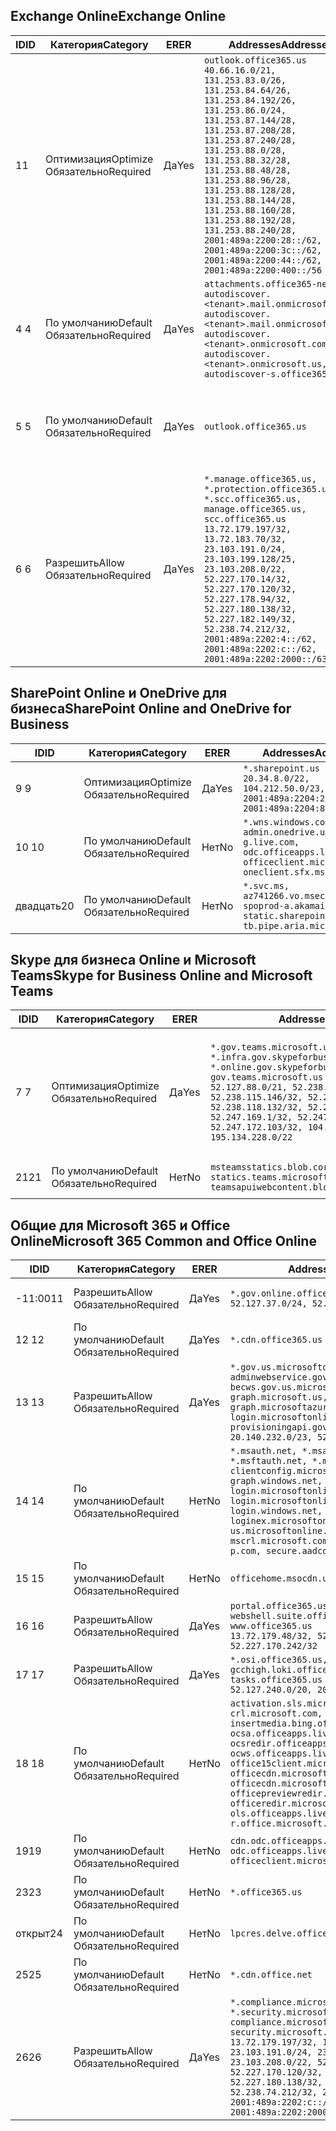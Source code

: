 <!--THIS FILE IS AUTOMATICALLY GENERATED. MANUAL CHANGES WILL BE OVERWRITTEN.-->
<!--Please contact the Office 365 Endpoints team with any questions.-->
<!--USGovGCCHigh endpoints version 2020052800-->
<!--File generated 2020-05-28 11:00:09.4853-->

## <a name="exchange-online"></a><span data-ttu-id="5d0f2-101">Exchange Online</span><span class="sxs-lookup"><span data-stu-id="5d0f2-101">Exchange Online</span></span>

<span data-ttu-id="5d0f2-102">ID</span><span class="sxs-lookup"><span data-stu-id="5d0f2-102">ID</span></span> | <span data-ttu-id="5d0f2-103">Категория</span><span class="sxs-lookup"><span data-stu-id="5d0f2-103">Category</span></span> | <span data-ttu-id="5d0f2-104">ER</span><span class="sxs-lookup"><span data-stu-id="5d0f2-104">ER</span></span> | <span data-ttu-id="5d0f2-105">Addresses</span><span class="sxs-lookup"><span data-stu-id="5d0f2-105">Addresses</span></span> | <span data-ttu-id="5d0f2-106">Порты</span><span class="sxs-lookup"><span data-stu-id="5d0f2-106">Ports</span></span>
-- | -------------------- | --- | ------------------------------------------------------------------------------------------------------------------------------------------------------------------------------------------------------------------------------------------------------------------------------------------------------------------------------------------------------------------------------------------------------------------------------------------------ | -------------------------------
<span data-ttu-id="5d0f2-107">1</span><span class="sxs-lookup"><span data-stu-id="5d0f2-107">1</span></span> | <span data-ttu-id="5d0f2-108">Оптимизация</span><span class="sxs-lookup"><span data-stu-id="5d0f2-108">Optimize</span></span><BR><span data-ttu-id="5d0f2-109">Обязательно</span><span class="sxs-lookup"><span data-stu-id="5d0f2-109">Required</span></span> | <span data-ttu-id="5d0f2-110">Да</span><span class="sxs-lookup"><span data-stu-id="5d0f2-110">Yes</span></span> | `outlook.office365.us`<BR>`40.66.16.0/21, 131.253.83.0/26, 131.253.84.64/26, 131.253.84.192/26, 131.253.86.0/24, 131.253.87.144/28, 131.253.87.208/28, 131.253.87.240/28, 131.253.88.0/28, 131.253.88.32/28, 131.253.88.48/28, 131.253.88.96/28, 131.253.88.128/28, 131.253.88.144/28, 131.253.88.160/28, 131.253.88.192/28, 131.253.88.240/28, 2001:489a:2200:28::/62, 2001:489a:2200:3c::/62, 2001:489a:2200:44::/62, 2001:489a:2200:400::/56` | <span data-ttu-id="5d0f2-111">**TCP:** 443, 80</span><span class="sxs-lookup"><span data-stu-id="5d0f2-111">**TCP:** 443, 80</span></span>
<span data-ttu-id="5d0f2-112">4 </span><span class="sxs-lookup"><span data-stu-id="5d0f2-112">4</span></span> | <span data-ttu-id="5d0f2-113">По умолчанию</span><span class="sxs-lookup"><span data-stu-id="5d0f2-113">Default</span></span><BR><span data-ttu-id="5d0f2-114">Обязательно</span><span class="sxs-lookup"><span data-stu-id="5d0f2-114">Required</span></span> | <span data-ttu-id="5d0f2-115">Да</span><span class="sxs-lookup"><span data-stu-id="5d0f2-115">Yes</span></span> | `attachments.office365-net.us, autodiscover.<tenant>.mail.onmicrosoft.com, autodiscover.<tenant>.mail.onmicrosoft.us, autodiscover.<tenant>.onmicrosoft.com, autodiscover.<tenant>.onmicrosoft.us, autodiscover-s.office365.us` | <span data-ttu-id="5d0f2-116">**TCP:** 443, 80</span><span class="sxs-lookup"><span data-stu-id="5d0f2-116">**TCP:** 443, 80</span></span>
<span data-ttu-id="5d0f2-117">5 </span><span class="sxs-lookup"><span data-stu-id="5d0f2-117">5</span></span> | <span data-ttu-id="5d0f2-118">По умолчанию</span><span class="sxs-lookup"><span data-stu-id="5d0f2-118">Default</span></span><BR><span data-ttu-id="5d0f2-119">Обязательно</span><span class="sxs-lookup"><span data-stu-id="5d0f2-119">Required</span></span> | <span data-ttu-id="5d0f2-120">Да</span><span class="sxs-lookup"><span data-stu-id="5d0f2-120">Yes</span></span> | `outlook.office365.us` | <span data-ttu-id="5d0f2-121">**TCP:** 143, 25, 587, 993, 995</span><span class="sxs-lookup"><span data-stu-id="5d0f2-121">**TCP:** 143, 25, 587, 993, 995</span></span>
<span data-ttu-id="5d0f2-122">6 </span><span class="sxs-lookup"><span data-stu-id="5d0f2-122">6</span></span> | <span data-ttu-id="5d0f2-123">Разрешить</span><span class="sxs-lookup"><span data-stu-id="5d0f2-123">Allow</span></span><BR><span data-ttu-id="5d0f2-124">Обязательно</span><span class="sxs-lookup"><span data-stu-id="5d0f2-124">Required</span></span> | <span data-ttu-id="5d0f2-125">Да</span><span class="sxs-lookup"><span data-stu-id="5d0f2-125">Yes</span></span> | `*.manage.office365.us, *.protection.office365.us, *.scc.office365.us, manage.office365.us, scc.office365.us`<BR>`13.72.179.197/32, 13.72.183.70/32, 23.103.191.0/24, 23.103.199.128/25, 23.103.208.0/22, 52.227.170.14/32, 52.227.170.120/32, 52.227.178.94/32, 52.227.180.138/32, 52.227.182.149/32, 52.238.74.212/32, 2001:489a:2202:4::/62, 2001:489a:2202:c::/62, 2001:489a:2202:2000::/63` | <span data-ttu-id="5d0f2-126">**TCP:** 25, 443</span><span class="sxs-lookup"><span data-stu-id="5d0f2-126">**TCP:** 25, 443</span></span>

## <a name="sharepoint-online-and-onedrive-for-business"></a><span data-ttu-id="5d0f2-127">SharePoint Online и OneDrive для бизнеса</span><span class="sxs-lookup"><span data-stu-id="5d0f2-127">SharePoint Online and OneDrive for Business</span></span>

<span data-ttu-id="5d0f2-128">ID</span><span class="sxs-lookup"><span data-stu-id="5d0f2-128">ID</span></span> | <span data-ttu-id="5d0f2-129">Категория</span><span class="sxs-lookup"><span data-stu-id="5d0f2-129">Category</span></span> | <span data-ttu-id="5d0f2-130">ER</span><span class="sxs-lookup"><span data-stu-id="5d0f2-130">ER</span></span> | <span data-ttu-id="5d0f2-131">Addresses</span><span class="sxs-lookup"><span data-stu-id="5d0f2-131">Addresses</span></span> | <span data-ttu-id="5d0f2-132">Порты</span><span class="sxs-lookup"><span data-stu-id="5d0f2-132">Ports</span></span>
-- | -------------------- | --- | ------------------------------------------------------------------------------------------------------------------------- | ----------------
<span data-ttu-id="5d0f2-133">9 </span><span class="sxs-lookup"><span data-stu-id="5d0f2-133">9</span></span> | <span data-ttu-id="5d0f2-134">Оптимизация</span><span class="sxs-lookup"><span data-stu-id="5d0f2-134">Optimize</span></span><BR><span data-ttu-id="5d0f2-135">Обязательно</span><span class="sxs-lookup"><span data-stu-id="5d0f2-135">Required</span></span> | <span data-ttu-id="5d0f2-136">Да</span><span class="sxs-lookup"><span data-stu-id="5d0f2-136">Yes</span></span> | `*.sharepoint.us`<BR>`20.34.8.0/22, 104.212.50.0/23, 2001:489a:2204:2::/63, 2001:489a:2204:800::/54` | <span data-ttu-id="5d0f2-137">**TCP:** 443, 80</span><span class="sxs-lookup"><span data-stu-id="5d0f2-137">**TCP:** 443, 80</span></span>
<span data-ttu-id="5d0f2-138">10 </span><span class="sxs-lookup"><span data-stu-id="5d0f2-138">10</span></span> | <span data-ttu-id="5d0f2-139">По умолчанию</span><span class="sxs-lookup"><span data-stu-id="5d0f2-139">Default</span></span><BR><span data-ttu-id="5d0f2-140">Обязательно</span><span class="sxs-lookup"><span data-stu-id="5d0f2-140">Required</span></span> | <span data-ttu-id="5d0f2-141">Нет</span><span class="sxs-lookup"><span data-stu-id="5d0f2-141">No</span></span> | `*.wns.windows.com, admin.onedrive.us, g.live.com, odc.officeapps.live.com, officeclient.microsoft.com, oneclient.sfx.ms` | <span data-ttu-id="5d0f2-142">**TCP:** 443, 80</span><span class="sxs-lookup"><span data-stu-id="5d0f2-142">**TCP:** 443, 80</span></span>
<span data-ttu-id="5d0f2-143">двадцать</span><span class="sxs-lookup"><span data-stu-id="5d0f2-143">20</span></span> | <span data-ttu-id="5d0f2-144">По умолчанию</span><span class="sxs-lookup"><span data-stu-id="5d0f2-144">Default</span></span><BR><span data-ttu-id="5d0f2-145">Обязательно</span><span class="sxs-lookup"><span data-stu-id="5d0f2-145">Required</span></span> | <span data-ttu-id="5d0f2-146">Нет</span><span class="sxs-lookup"><span data-stu-id="5d0f2-146">No</span></span> | `*.svc.ms, az741266.vo.msecnd.net, spoprod-a.akamaihd.net, static.sharepointonline.com, tb.pipe.aria.microsoft.com` | <span data-ttu-id="5d0f2-147">**TCP:** 443, 80</span><span class="sxs-lookup"><span data-stu-id="5d0f2-147">**TCP:** 443, 80</span></span>

## <a name="skype-for-business-online-and-microsoft-teams"></a><span data-ttu-id="5d0f2-148">Skype для бизнеса Online и Microsoft Teams</span><span class="sxs-lookup"><span data-stu-id="5d0f2-148">Skype for Business Online and Microsoft Teams</span></span>

<span data-ttu-id="5d0f2-149">ID</span><span class="sxs-lookup"><span data-stu-id="5d0f2-149">ID</span></span> | <span data-ttu-id="5d0f2-150">Категория</span><span class="sxs-lookup"><span data-stu-id="5d0f2-150">Category</span></span> | <span data-ttu-id="5d0f2-151">ER</span><span class="sxs-lookup"><span data-stu-id="5d0f2-151">ER</span></span> | <span data-ttu-id="5d0f2-152">Addresses</span><span class="sxs-lookup"><span data-stu-id="5d0f2-152">Addresses</span></span> | <span data-ttu-id="5d0f2-153">Порты</span><span class="sxs-lookup"><span data-stu-id="5d0f2-153">Ports</span></span>
-- | -------------------- | --- | --------------------------------------------------------------------------------------------------------------------------------------------------------------------------------------------------------------------------------------------------------------------------------------------------------------------------------- | ---------------------------------------------------
<span data-ttu-id="5d0f2-154">7 </span><span class="sxs-lookup"><span data-stu-id="5d0f2-154">7</span></span> | <span data-ttu-id="5d0f2-155">Оптимизация</span><span class="sxs-lookup"><span data-stu-id="5d0f2-155">Optimize</span></span><BR><span data-ttu-id="5d0f2-156">Обязательно</span><span class="sxs-lookup"><span data-stu-id="5d0f2-156">Required</span></span> | <span data-ttu-id="5d0f2-157">Да</span><span class="sxs-lookup"><span data-stu-id="5d0f2-157">Yes</span></span> | `*.gov.teams.microsoft.us, *.infra.gov.skypeforbusiness.us, *.online.gov.skypeforbusiness.us, gov.teams.microsoft.us`<BR>`52.127.88.0/21, 52.238.114.160/32, 52.238.115.146/32, 52.238.117.171/32, 52.238.118.132/32, 52.247.167.192/32, 52.247.169.1/32, 52.247.172.50/32, 52.247.172.103/32, 104.212.44.0/22, 195.134.228.0/22` | <span data-ttu-id="5d0f2-158">**TCP:** 443, 80</span><span class="sxs-lookup"><span data-stu-id="5d0f2-158">**TCP:** 443, 80</span></span><BR><span data-ttu-id="5d0f2-159">**UDP:** 3478, 3479, 3480, 3481</span><span class="sxs-lookup"><span data-stu-id="5d0f2-159">**UDP:** 3478, 3479, 3480, 3481</span></span>
<span data-ttu-id="5d0f2-160">21</span><span class="sxs-lookup"><span data-stu-id="5d0f2-160">21</span></span> | <span data-ttu-id="5d0f2-161">По умолчанию</span><span class="sxs-lookup"><span data-stu-id="5d0f2-161">Default</span></span><BR><span data-ttu-id="5d0f2-162">Обязательно</span><span class="sxs-lookup"><span data-stu-id="5d0f2-162">Required</span></span> | <span data-ttu-id="5d0f2-163">Нет</span><span class="sxs-lookup"><span data-stu-id="5d0f2-163">No</span></span> | `msteamsstatics.blob.core.usgovcloudapi.net, statics.teams.microsoft.com, teamsapuiwebcontent.blob.core.usgovcloudapi.net` | <span data-ttu-id="5d0f2-164">**TCP:** 443</span><span class="sxs-lookup"><span data-stu-id="5d0f2-164">**TCP:** 443</span></span>

## <a name="microsoft-365-common-and-office-online"></a><span data-ttu-id="5d0f2-165">Общие для Microsoft 365 и Office Online</span><span class="sxs-lookup"><span data-stu-id="5d0f2-165">Microsoft 365 Common and Office Online</span></span>

<span data-ttu-id="5d0f2-166">ID</span><span class="sxs-lookup"><span data-stu-id="5d0f2-166">ID</span></span> | <span data-ttu-id="5d0f2-167">Категория</span><span class="sxs-lookup"><span data-stu-id="5d0f2-167">Category</span></span> | <span data-ttu-id="5d0f2-168">ER</span><span class="sxs-lookup"><span data-stu-id="5d0f2-168">ER</span></span> | <span data-ttu-id="5d0f2-169">Addresses</span><span class="sxs-lookup"><span data-stu-id="5d0f2-169">Addresses</span></span> | <span data-ttu-id="5d0f2-170">Порты</span><span class="sxs-lookup"><span data-stu-id="5d0f2-170">Ports</span></span>
-- | ------------------- | --- | ---------------------------------------------------------------------------------------------------------------------------------------------------------------------------------------------------------------------------------------------------------------------------------------------------------------------------------------------------------------------------------------------- | ----------------
<span data-ttu-id="5d0f2-171">-11:00</span><span class="sxs-lookup"><span data-stu-id="5d0f2-171">11</span></span> | <span data-ttu-id="5d0f2-172">Разрешить</span><span class="sxs-lookup"><span data-stu-id="5d0f2-172">Allow</span></span><BR><span data-ttu-id="5d0f2-173">Обязательно</span><span class="sxs-lookup"><span data-stu-id="5d0f2-173">Required</span></span> | <span data-ttu-id="5d0f2-174">Да</span><span class="sxs-lookup"><span data-stu-id="5d0f2-174">Yes</span></span> | `*.gov.online.office365.us`<BR>`52.127.37.0/24, 52.127.82.0/23` | <span data-ttu-id="5d0f2-175">**TCP:** 443</span><span class="sxs-lookup"><span data-stu-id="5d0f2-175">**TCP:** 443</span></span>
<span data-ttu-id="5d0f2-176">12 </span><span class="sxs-lookup"><span data-stu-id="5d0f2-176">12</span></span> | <span data-ttu-id="5d0f2-177">По умолчанию</span><span class="sxs-lookup"><span data-stu-id="5d0f2-177">Default</span></span><BR><span data-ttu-id="5d0f2-178">Обязательно</span><span class="sxs-lookup"><span data-stu-id="5d0f2-178">Required</span></span> | <span data-ttu-id="5d0f2-179">Да</span><span class="sxs-lookup"><span data-stu-id="5d0f2-179">Yes</span></span> | `*.cdn.office365.us` | <span data-ttu-id="5d0f2-180">**TCP:** 443</span><span class="sxs-lookup"><span data-stu-id="5d0f2-180">**TCP:** 443</span></span>
<span data-ttu-id="5d0f2-181">13 </span><span class="sxs-lookup"><span data-stu-id="5d0f2-181">13</span></span> | <span data-ttu-id="5d0f2-182">Разрешить</span><span class="sxs-lookup"><span data-stu-id="5d0f2-182">Allow</span></span><BR><span data-ttu-id="5d0f2-183">Обязательно</span><span class="sxs-lookup"><span data-stu-id="5d0f2-183">Required</span></span> | <span data-ttu-id="5d0f2-184">Да</span><span class="sxs-lookup"><span data-stu-id="5d0f2-184">Yes</span></span> | `*.gov.us.microsoftonline.com, adminwebservice.gov.us.microsoftonline.com, becws.gov.us.microsoftonline.com, graph.microsoft.us, graph.microsoftazure.us, login.microsoftonline.us, provisioningapi.gov.us.microsoftonline.com`<BR>`20.140.232.0/23, 52.126.194.0/23` | <span data-ttu-id="5d0f2-185">**TCP:** 443</span><span class="sxs-lookup"><span data-stu-id="5d0f2-185">**TCP:** 443</span></span>
<span data-ttu-id="5d0f2-186">14 </span><span class="sxs-lookup"><span data-stu-id="5d0f2-186">14</span></span> | <span data-ttu-id="5d0f2-187">По умолчанию</span><span class="sxs-lookup"><span data-stu-id="5d0f2-187">Default</span></span><BR><span data-ttu-id="5d0f2-188">Обязательно</span><span class="sxs-lookup"><span data-stu-id="5d0f2-188">Required</span></span> | <span data-ttu-id="5d0f2-189">Нет</span><span class="sxs-lookup"><span data-stu-id="5d0f2-189">No</span></span> | `*.msauth.net, *.msauthimages.us, *.msftauth.net, *.msftauthimages.us, clientconfig.microsoftonline-p.net, graph.windows.net, login.microsoftonline.com, login.microsoftonline-p.com, login.windows.net, loginex.microsoftonline.com, login-us.microsoftonline.com, mscrl.microsoft.com, nexus.microsoftonline-p.com, secure.aadcdn.microsoftonline-p.com` | <span data-ttu-id="5d0f2-190">**TCP:** 443</span><span class="sxs-lookup"><span data-stu-id="5d0f2-190">**TCP:** 443</span></span>
<span data-ttu-id="5d0f2-191">15 </span><span class="sxs-lookup"><span data-stu-id="5d0f2-191">15</span></span> | <span data-ttu-id="5d0f2-192">По умолчанию</span><span class="sxs-lookup"><span data-stu-id="5d0f2-192">Default</span></span><BR><span data-ttu-id="5d0f2-193">Обязательно</span><span class="sxs-lookup"><span data-stu-id="5d0f2-193">Required</span></span> | <span data-ttu-id="5d0f2-194">Нет</span><span class="sxs-lookup"><span data-stu-id="5d0f2-194">No</span></span> | `officehome.msocdn.us, prod.msocdn.us` | <span data-ttu-id="5d0f2-195">**TCP:** 443, 80</span><span class="sxs-lookup"><span data-stu-id="5d0f2-195">**TCP:** 443, 80</span></span>
<span data-ttu-id="5d0f2-196">16 </span><span class="sxs-lookup"><span data-stu-id="5d0f2-196">16</span></span> | <span data-ttu-id="5d0f2-197">Разрешить</span><span class="sxs-lookup"><span data-stu-id="5d0f2-197">Allow</span></span><BR><span data-ttu-id="5d0f2-198">Обязательно</span><span class="sxs-lookup"><span data-stu-id="5d0f2-198">Required</span></span> | <span data-ttu-id="5d0f2-199">Да</span><span class="sxs-lookup"><span data-stu-id="5d0f2-199">Yes</span></span> | `portal.office365.us, webshell.suite.office365.us, www.office365.us`<BR>`13.72.179.48/32, 52.227.167.206/32, 52.227.170.242/32` | <span data-ttu-id="5d0f2-200">**TCP:** 443, 80</span><span class="sxs-lookup"><span data-stu-id="5d0f2-200">**TCP:** 443, 80</span></span>
<span data-ttu-id="5d0f2-201">17 </span><span class="sxs-lookup"><span data-stu-id="5d0f2-201">17</span></span> | <span data-ttu-id="5d0f2-202">Разрешить</span><span class="sxs-lookup"><span data-stu-id="5d0f2-202">Allow</span></span><BR><span data-ttu-id="5d0f2-203">Обязательно</span><span class="sxs-lookup"><span data-stu-id="5d0f2-203">Required</span></span> | <span data-ttu-id="5d0f2-204">Да</span><span class="sxs-lookup"><span data-stu-id="5d0f2-204">Yes</span></span> | `*.osi.office365.us, gcchigh.loki.office365.us, tasks.office365.us`<BR>`52.127.240.0/20, 2001:489a:2206::/48` | <span data-ttu-id="5d0f2-205">**TCP:** 443</span><span class="sxs-lookup"><span data-stu-id="5d0f2-205">**TCP:** 443</span></span>
<span data-ttu-id="5d0f2-206">18 </span><span class="sxs-lookup"><span data-stu-id="5d0f2-206">18</span></span> | <span data-ttu-id="5d0f2-207">По умолчанию</span><span class="sxs-lookup"><span data-stu-id="5d0f2-207">Default</span></span><BR><span data-ttu-id="5d0f2-208">Обязательно</span><span class="sxs-lookup"><span data-stu-id="5d0f2-208">Required</span></span> | <span data-ttu-id="5d0f2-209">Нет</span><span class="sxs-lookup"><span data-stu-id="5d0f2-209">No</span></span> | `activation.sls.microsoft.com, crl.microsoft.com, go.microsoft.com, insertmedia.bing.office.net, ocsa.officeapps.live.com, ocsredir.officeapps.live.com, ocws.officeapps.live.com, office15client.microsoft.com, officecdn.microsoft.com, officecdn.microsoft.com.edgesuite.net, officepreviewredir.microsoft.com, officeredir.microsoft.com, ols.officeapps.live.com, r.office.microsoft.com` | <span data-ttu-id="5d0f2-210">**TCP:** 443, 80</span><span class="sxs-lookup"><span data-stu-id="5d0f2-210">**TCP:** 443, 80</span></span>
<span data-ttu-id="5d0f2-211">19</span><span class="sxs-lookup"><span data-stu-id="5d0f2-211">19</span></span> | <span data-ttu-id="5d0f2-212">По умолчанию</span><span class="sxs-lookup"><span data-stu-id="5d0f2-212">Default</span></span><BR><span data-ttu-id="5d0f2-213">Обязательно</span><span class="sxs-lookup"><span data-stu-id="5d0f2-213">Required</span></span> | <span data-ttu-id="5d0f2-214">Нет</span><span class="sxs-lookup"><span data-stu-id="5d0f2-214">No</span></span> | `cdn.odc.officeapps.live.com, odc.officeapps.live.com, officeclient.microsoft.com` | <span data-ttu-id="5d0f2-215">**TCP:** 443, 80</span><span class="sxs-lookup"><span data-stu-id="5d0f2-215">**TCP:** 443, 80</span></span>
<span data-ttu-id="5d0f2-216">23</span><span class="sxs-lookup"><span data-stu-id="5d0f2-216">23</span></span> | <span data-ttu-id="5d0f2-217">По умолчанию</span><span class="sxs-lookup"><span data-stu-id="5d0f2-217">Default</span></span><BR><span data-ttu-id="5d0f2-218">Обязательно</span><span class="sxs-lookup"><span data-stu-id="5d0f2-218">Required</span></span> | <span data-ttu-id="5d0f2-219">Нет</span><span class="sxs-lookup"><span data-stu-id="5d0f2-219">No</span></span> | `*.office365.us` | <span data-ttu-id="5d0f2-220">**TCP:** 443, 80</span><span class="sxs-lookup"><span data-stu-id="5d0f2-220">**TCP:** 443, 80</span></span>
<span data-ttu-id="5d0f2-221">открыт</span><span class="sxs-lookup"><span data-stu-id="5d0f2-221">24</span></span> | <span data-ttu-id="5d0f2-222">По умолчанию</span><span class="sxs-lookup"><span data-stu-id="5d0f2-222">Default</span></span><BR><span data-ttu-id="5d0f2-223">Обязательно</span><span class="sxs-lookup"><span data-stu-id="5d0f2-223">Required</span></span> | <span data-ttu-id="5d0f2-224">Нет</span><span class="sxs-lookup"><span data-stu-id="5d0f2-224">No</span></span> | `lpcres.delve.office.com` | <span data-ttu-id="5d0f2-225">**TCP:** 443</span><span class="sxs-lookup"><span data-stu-id="5d0f2-225">**TCP:** 443</span></span>
<span data-ttu-id="5d0f2-226">25</span><span class="sxs-lookup"><span data-stu-id="5d0f2-226">25</span></span> | <span data-ttu-id="5d0f2-227">По умолчанию</span><span class="sxs-lookup"><span data-stu-id="5d0f2-227">Default</span></span><BR><span data-ttu-id="5d0f2-228">Обязательно</span><span class="sxs-lookup"><span data-stu-id="5d0f2-228">Required</span></span> | <span data-ttu-id="5d0f2-229">Нет</span><span class="sxs-lookup"><span data-stu-id="5d0f2-229">No</span></span> | `*.cdn.office.net` | <span data-ttu-id="5d0f2-230">**TCP:** 443</span><span class="sxs-lookup"><span data-stu-id="5d0f2-230">**TCP:** 443</span></span>
<span data-ttu-id="5d0f2-231">26</span><span class="sxs-lookup"><span data-stu-id="5d0f2-231">26</span></span> | <span data-ttu-id="5d0f2-232">Разрешить</span><span class="sxs-lookup"><span data-stu-id="5d0f2-232">Allow</span></span><BR><span data-ttu-id="5d0f2-233">Обязательно</span><span class="sxs-lookup"><span data-stu-id="5d0f2-233">Required</span></span> | <span data-ttu-id="5d0f2-234">Да</span><span class="sxs-lookup"><span data-stu-id="5d0f2-234">Yes</span></span> | `*.compliance.microsoft.us, *.security.microsoft.us, compliance.microsoft.us, security.microsoft.us`<BR>`13.72.179.197/32, 13.72.183.70/32, 23.103.191.0/24, 23.103.199.128/25, 23.103.208.0/22, 52.227.170.14/32, 52.227.170.120/32, 52.227.178.94/32, 52.227.180.138/32, 52.227.182.149/32, 52.238.74.212/32, 2001:489a:2202:4::/62, 2001:489a:2202:c::/62, 2001:489a:2202:2000::/63` | <span data-ttu-id="5d0f2-235">**TCP:** 443, 80</span><span class="sxs-lookup"><span data-stu-id="5d0f2-235">**TCP:** 443, 80</span></span>

